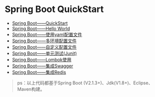 Spring Boot QuickStart
===
- [Spring Boot——QuickStart](https://github.com/AaronTxs/spring-quickstart/tree/spring-boot/spring-boot-hello)
- [Spring Boot——Hello World](https://github.com/AaronTxs/spring-quickstart/tree/spring-boot/spring-boot-hello)
- [Spring Boot——使用yaml配置文件](https://github.com/AaronTxs/spring-quickstart/tree/spring-boot/spring-boot-yaml)
- [Spring Boot——多环境配置文件](https://github.com/AaronTxs/spring-quickstart/tree/spring-boot/spring-boot-multi-profiles)
- [Spring Boot——自定义配置文件](https://github.com/AaronTxs/spring-quickstart/tree/spring-boot/spring-boot-config)
- [Spring Boot——单元测试(Junit)](https://github.com/AaronTxs/spring-quickstart/tree/spring-boot/spring-boot-junit)
- [Spring Boot——Lombok使用](https://github.com/AaronTxs/spring-quickstart/tree/spring-boot/spring-boot-lombok)
- [Spring Boot——集成Swagger](https://github.com/AaronTxs/spring-quickstart/tree/spring-boot/spring-boot-swagger)
- [Spring Boot——集成Redis](https://github.com/AaronTxs/spring-quickstart/tree/spring-boot/springboot-redis)

> ps：以上代码都基于Spring Boot (V2.1.3+)、Jdk(V1.8+)、Eclipse、Maven构建。
